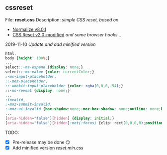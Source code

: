## cssreset

File: **reset.css**
Description: *simple CSS reset, based on*
- [Normalize v8.0.1](github.com/necolas/normalize.css)
- [CSS Reset v2.0-modified](meyerweb.com/eric/tools/css/reset)
*and some browser hooks...*


2019-11-10 *Update and add minified version*
  ```css
html,
body {height: 100%;}  
...
select::-ms-expand {display: none;}
select::-ms-value {color: currentColor;}
:-ms-input-placeholder, 
::-moz-placeholder, 
::-webkit-input-placeholder {color: rgba(0,0,0,.54);}
::-ms-reveal {display: none;}
...
:invalid,
:-moz-submit-invalid,
:-moz-ui-invalid {box-shadow:none;-moz-box-shadow: none;outline: none;border: none;}
...
[aria-hidden="false"][hidden] {display: initial;}
[aria-hidden="false"][hidden]:not(:focus) {clip: rect(0,0,0,0);position: absolute;}
```
TODO:
- [x] Pre-release may be done  :smirk:
- [x] Add minified version *reset.min.css*  
